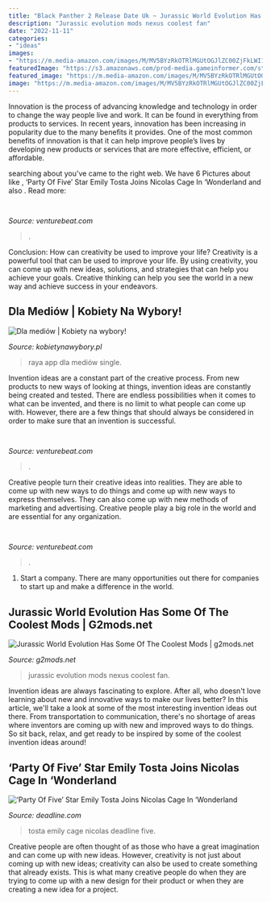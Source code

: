 ```yaml
---
title: "Black Panther 2 Release Date Uk ~ Jurassic World Evolution Has Some Of The Coolest Mods"
description: "Jurassic evolution mods nexus coolest fan"
date: "2022-11-11"
categories:
- "ideas"
images:
- "https://m.media-amazon.com/images/M/MV5BYzRkOTRlMGUtOGJlZC00ZjFkLWI1NmUtOWI0ZDFhNTViNWUzXkEyXkFqcGdeQXVyMjcyMDU4NA@@._V1_UY1200_CR626,0,630,1200_AL_.jpg"
featuredImage: "https://s3.amazonaws.com/prod-media.gameinformer.com/styles/body_default/s3/2020/07/16/8c18591f/97-1578126484-2036285372.jpeg"
featured_image: "https://m.media-amazon.com/images/M/MV5BYzRkOTRlMGUtOGJlZC00ZjFkLWI1NmUtOWI0ZDFhNTViNWUzXkEyXkFqcGdeQXVyMjcyMDU4NA@@._V1_UY1200_CR626,0,630,1200_AL_.jpg"
image: "https://m.media-amazon.com/images/M/MV5BYzRkOTRlMGUtOGJlZC00ZjFkLWI1NmUtOWI0ZDFhNTViNWUzXkEyXkFqcGdeQXVyMjcyMDU4NA@@._V1_UY1200_CR626,0,630,1200_AL_.jpg"
---
```



Innovation is the process of advancing knowledge and technology in order to change the way people live and work. It can be found in everything from products to services. In recent years, innovation has been increasing in popularity due to the many benefits it provides. One of the most common benefits of innovation is that it can help improve people’s lives by developing new products or services that are more effective, efficient, or affordable.

	

		
searching about  you've came to the right web. We have 6 Pictures about  like , ‘Party Of Five’ Star Emily Tosta Joins Nicolas Cage In ‘Wonderland and also . Read more:
		
    
## 

<img loading=lazy src="https://venturebeat.com/wp-content/uploads/2019/10/IMG_2311D-e1572525473978.jpeg" onerror="this.onerror=null;this.src='https://tse4.mm.bing.net/th?id=OIP.MdmuIy3ffycZ0MtY14WP3QHaE4&amp;pid=15.1';" alt="">

_Source: venturebeat.com_

>. 

	

Conclusion: How can creativity be used to improve your life?
Creativity is a powerful tool that can be used to improve your life. By using creativity, you can come up with new ideas, solutions, and strategies that can help you achieve your goals. Creative thinking can help you see the world in a new way and achieve success in your endeavors.

    
## Dla Mediów | Kobiety Na Wybory!

<img loading=lazy src="https://m.media-amazon.com/images/M/MV5BYzRkOTRlMGUtOGJlZC00ZjFkLWI1NmUtOWI0ZDFhNTViNWUzXkEyXkFqcGdeQXVyMjcyMDU4NA@@._V1_UY1200_CR626,0,630,1200_AL_.jpg" onerror="this.onerror=null;this.src='https://tse3.mm.bing.net/th?id=OIP.nPcRUttFxjWKhE5On8X6AgHaOG&amp;pid=15.1';" alt="Dla mediów | Kobiety na wybory!">

_Source: kobietynawybory.pl_

>raya app dla mediów single. 

	

Invention ideas are a constant part of the creative process. From new products to new ways of looking at things, invention ideas are constantly being created and tested. There are endless possibilities when it comes to what can be invented, and there is no limit to what people can come up with. However, there are a few things that should always be considered in order to make sure that an invention is successful.

    
## 

<img loading=lazy src="https://venturebeat.com/wp-content/uploads/2018/09/IMG_20180903_100317.jpg?w=664" onerror="this.onerror=null;this.src='https://tse4.mm.bing.net/th?id=OIP.RDcB-YLVyI_c210PUJidMgHaGr&amp;pid=15.1';" alt="">

_Source: venturebeat.com_

>. 

	

Creative people turn their creative ideas into realities. They are able to come up with new ways to do things and come up with new ways to express themselves. They can also come up with new methods of marketing and advertising. Creative people play a big role in the world and are essential for any organization.

    
## 

<img loading=lazy src="https://venturebeat.com/wp-content/uploads/2018/09/IMG_20180903_103915.jpg?w=800" onerror="this.onerror=null;this.src='https://tse3.mm.bing.net/th?id=OIP.HjLRAU18nTT15eYAKRHyLAHaFj&amp;pid=15.1';" alt="">

_Source: venturebeat.com_

>. 

	

1. Start a company. There are many opportunities out there for companies to start up and make a difference in the world. 

    
## Jurassic World Evolution Has Some Of The Coolest Mods | G2mods.net

<img loading=lazy src="https://s3.amazonaws.com/prod-media.gameinformer.com/styles/body_default/s3/2020/07/16/8c18591f/97-1578126484-2036285372.jpeg" onerror="this.onerror=null;this.src='https://tse2.mm.bing.net/th?id=OIP.1SJ7_Z4fJDUfSYR8hngY5wHaEK&amp;pid=15.1';" alt="Jurassic World Evolution Has Some Of The Coolest Mods | g2mods.net">

_Source: g2mods.net_

>jurassic evolution mods nexus coolest fan. 

	

Invention ideas are always fascinating to explore. After all, who doesn't love learning about new and innovative ways to make our lives better? In this article, we'll take a look at some of the most interesting invention ideas out there. From transportation to communication, there's no shortage of areas where inventors are coming up with new and improved ways to do things. So sit back, relax, and get ready to be inspired by some of the coolest invention ideas around!

    
## ‘Party Of Five’ Star Emily Tosta Joins Nicolas Cage In ‘Wonderland

<img loading=lazy src="https://deadline.com/wp-content/uploads/2020/02/emily-tosta-nic-cage.jpg?w=1000" onerror="this.onerror=null;this.src='https://tse4.mm.bing.net/th?id=OIP.Dw_j7EB_dnDb6RCPfMxaSwHaEK&amp;pid=15.1';" alt="‘Party Of Five’ Star Emily Tosta Joins Nicolas Cage In ‘Wonderland">

_Source: deadline.com_

>tosta emily cage nicolas deadline five. 

	

Creative people are often thought of as those who have a great imagination and can come up with new ideas. However, creativity is not just about coming up with new ideas; creativity can also be used to create something that already exists. This is what many creative people do when they are trying to come up with a new design for their product or when they are creating a new idea for a project.


